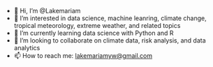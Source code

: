 - 👋 Hi, I’m @Lakemariam
- 👀 I’m interested in data science, machine leanring, climate change, tropical meteorology, extreme weather, and related topics 
- 🌱 I’m currently learning data science with Python and R
- 💞️ I’m looking to collaborate on climate data, risk analysis, and data analytics
- 📫 How to reach me: lakemariamyw@gmail.com 

<!---
Lakemariam/Lakemariam is a ✨ special ✨ repository because its `README.md` (this file) appears on your GitHub profile.
You can click the Preview link to take a look at your changes.
--->
